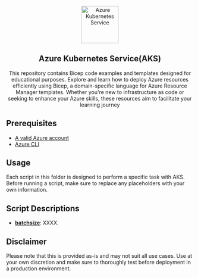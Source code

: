 <p align="center">
 <img width="100px" src=".images/bicep.svg" align="center" alt="Azure Kubernetes Service" />
 <h2 align="center">Azure Kubernetes Service(AKS)</h2>
 <p align="center">This repository contains Bicep code examples and templates designed for educational purposes. Explore and learn how to deploy Azure resources efficiently using Bicep, a domain-specific language for Azure Resource Manager templates. Whether you're new to infrastructure as code or seeking to enhance your Azure skills, these resources aim to facilitate your learning journey</p>
</p>

## Prerequisites

- [A valid Azure account][azure-account]
- [Azure CLI][azure-cli]

## Usage
Each script in this folder is designed to perform a specific task with AKS. Before running a script, make sure to replace any placeholders with your own information.

## Script Descriptions

- **[batchsize]**: XXXX.
## Disclaimer
Please note that this is provided as-is and may not suit all use cases. Use at your own discretion and make sure to thoroughly test before deployment in a production environment.

[azure-account]: https://azure.microsoft.com/en-us/free
[azure-cli]: https://docs.microsoft.com/en-us/cli/azure
[batchsize]:bicep/batchsize

